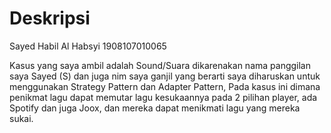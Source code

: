 # Deskripsi

Sayed Habil Al Habsyi
1908107010065

Kasus yang saya ambil adalah Sound/Suara dikarenakan nama panggilan saya Sayed (S) dan juga nim saya ganjil yang berarti saya diharuskan untuk menggunakan Strategy Pattern dan Adapter Pattern, Pada kasus ini dimana penikmat lagu dapat memutar lagu kesukaannya pada 2 pilihan player, ada Spotify dan juga Joox, dan mereka dapat menikmati lagu yang mereka sukai.
     


